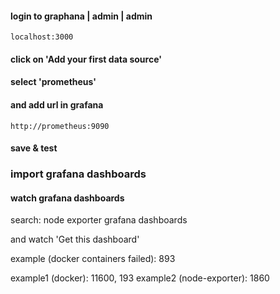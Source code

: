 #### login to graphana | admin | admin

```
localhost:3000
```

#### click on 'Add your first data source'

#### select 'prometheus'

#### and add url in grafana

`http://prometheus:9090`

#### save & test

### import grafana dashboards

#### watch grafana dashboards

search: node exporter grafana dashboards

and watch 'Get this dashboard'

example (docker containers failed): 893


example1 (docker): 11600, 193
example2 (node-exporter): 1860
